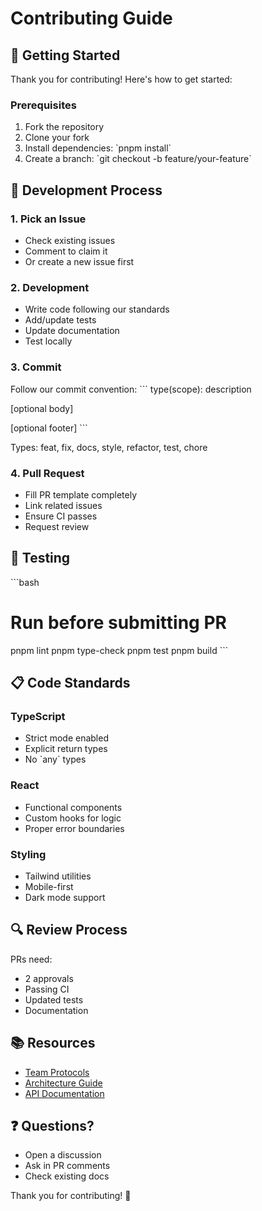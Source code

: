 # Contributing Guide

## 🎯 Getting Started

Thank you for contributing! Here's how to get started:

### Prerequisites
1. Fork the repository
2. Clone your fork
3. Install dependencies: \`pnpm install\`
4. Create a branch: \`git checkout -b feature/your-feature\`

## 📝 Development Process

### 1. Pick an Issue
- Check existing issues
- Comment to claim it
- Or create a new issue first

### 2. Development
- Write code following our standards
- Add/update tests
- Update documentation
- Test locally

### 3. Commit
Follow our commit convention:
\`\`\`
type(scope): description

[optional body]

[optional footer]
\`\`\`

Types: feat, fix, docs, style, refactor, test, chore

### 4. Pull Request
- Fill PR template completely
- Link related issues
- Ensure CI passes
- Request review

## 🧪 Testing

\`\`\`bash
# Run before submitting PR
pnpm lint
pnpm type-check
pnpm test
pnpm build
\`\`\`

## 📋 Code Standards

### TypeScript
- Strict mode enabled
- Explicit return types
- No \`any\` types

### React
- Functional components
- Custom hooks for logic
- Proper error boundaries

### Styling
- Tailwind utilities
- Mobile-first
- Dark mode support

## 🔍 Review Process

PRs need:
- 2 approvals
- Passing CI
- Updated tests
- Documentation

## 📚 Resources

- [Team Protocols](./docs/TEAM-PROTOCOLS.md)
- [Architecture Guide](./docs/architecture)
- [API Documentation](./docs/api)

## ❓ Questions?

- Open a discussion
- Ask in PR comments
- Check existing docs

Thank you for contributing! 🎉